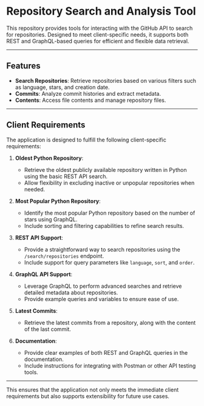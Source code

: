 # Repository Search and Analysis Tool

This repository provides tools for interacting with the GitHub API to search for repositories. Designed to meet client-specific needs, it supports both REST and GraphQL-based queries for efficient and flexible data retrieval.

---

## Features

- **Search Repositories**: Retrieve repositories based on various filters such as language, stars, and creation date.
- **Commits**: Analyze commit histories and extract metadata.
- **Contents**: Access file contents and manage repository files.

---

## Client Requirements

The application is designed to fulfill the following client-specific requirements:

1. **Oldest Python Repository**:
   - Retrieve the oldest publicly available repository written in Python using the basic REST API search.
   - Allow flexibility in excluding inactive or unpopular repositories when needed.

2. **Most Popular Python Repository**:
   - Identify the most popular Python repository based on the number of stars using GraphQL.
   - Include sorting and filtering capabilities to refine search results.

3. **REST API Support**:
   - Provide a straightforward way to search repositories using the `/search/repositories` endpoint.
   - Include support for query parameters like `language`, `sort`, and `order`.

4. **GraphQL API Support**:
   - Leverage GraphQL to perform advanced searches and retrieve detailed metadata about repositories.
   - Provide example queries and variables to ensure ease of use.

5. **Latest Commits**:
   - Retrieve the latest commits from a repository, along with the content of the last commit.

6. **Documentation**:
   - Provide clear examples of both REST and GraphQL queries in the documentation.
   - Include instructions for integrating with Postman or other API testing tools.

---

This ensures that the application not only meets the immediate client requirements but also supports extensibility for future use cases.
